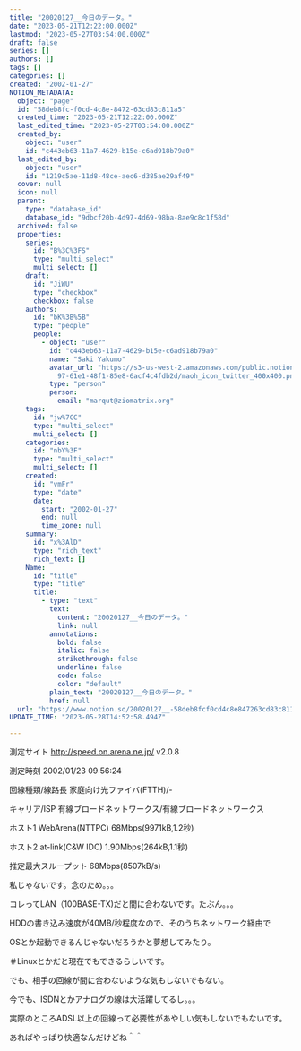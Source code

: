 ```yaml
---
title: "20020127__今日のデータ。"
date: "2023-05-21T12:22:00.000Z"
lastmod: "2023-05-27T03:54:00.000Z"
draft: false
series: []
authors: []
tags: []
categories: []
created: "2002-01-27"
NOTION_METADATA:
  object: "page"
  id: "58deb8fc-f0cd-4c8e-8472-63cd83c811a5"
  created_time: "2023-05-21T12:22:00.000Z"
  last_edited_time: "2023-05-27T03:54:00.000Z"
  created_by:
    object: "user"
    id: "c443eb63-11a7-4629-b15e-c6ad918b79a0"
  last_edited_by:
    object: "user"
    id: "1219c5ae-11d8-48ce-aec6-d385ae29af49"
  cover: null
  icon: null
  parent:
    type: "database_id"
    database_id: "9dbcf20b-4d97-4d69-98ba-8ae9c8c1f58d"
  archived: false
  properties:
    series:
      id: "B%3C%3FS"
      type: "multi_select"
      multi_select: []
    draft:
      id: "JiWU"
      type: "checkbox"
      checkbox: false
    authors:
      id: "bK%3B%5B"
      type: "people"
      people:
        - object: "user"
          id: "c443eb63-11a7-4629-b15e-c6ad918b79a0"
          name: "Saki Yakumo"
          avatar_url: "https://s3-us-west-2.amazonaws.com/public.notion-static.com/3ad1c4\
            97-61e1-48f1-85e8-6acf4c4fdb2d/maoh_icon_twitter_400x400.png"
          type: "person"
          person:
            email: "marqut@ziomatrix.org"
    tags:
      id: "jw%7CC"
      type: "multi_select"
      multi_select: []
    categories:
      id: "nbY%3F"
      type: "multi_select"
      multi_select: []
    created:
      id: "vmFr"
      type: "date"
      date:
        start: "2002-01-27"
        end: null
        time_zone: null
    summary:
      id: "x%3AlD"
      type: "rich_text"
      rich_text: []
    Name:
      id: "title"
      type: "title"
      title:
        - type: "text"
          text:
            content: "20020127__今日のデータ。"
            link: null
          annotations:
            bold: false
            italic: false
            strikethrough: false
            underline: false
            code: false
            color: "default"
          plain_text: "20020127__今日のデータ。"
          href: null
  url: "https://www.notion.so/20020127__-58deb8fcf0cd4c8e847263cd83c811a5"
UPDATE_TIME: "2023-05-28T14:52:58.494Z"

---
```

<link rel="stylesheet" href="https://cdn.jsdelivr.net/npm/katex@0.16.2/dist/katex.min.css" integrity="sha384-bYdxxUwYipFNohQlHt0bjN/LCpueqWz13HufFEV1SUatKs1cm4L6fFgCi1jT643X" crossorigin="anonymous">


測定サイト http://speed.on.arena.ne.jp/ v2.0.8


測定時刻 2002/01/23 09:56:24


回線種類/線路長 家庭向け光ファイバ(FTTH)/-


キャリア/ISP 有線ブロードネットワークス/有線ブロードネットワークス


ホスト1 WebArena(NTTPC) 68Mbps(9971kB,1.2秒)


ホスト2 at-link(C&W IDC) 1.90Mbps(264kB,1.1秒)


推定最大スループット 68Mbps(8507kB/s)


私じゃないです。念のため。。。


コレってLAN（100BASE-TX)だと間に合わないです。たぶん。。。


HDDの書き込み速度が40MB/秒程度なので、そのうちネットワーク経由で


OSとか起動できるんじゃないだろうかと夢想してみたり。


＃Linuxとかだと現在でもできるらしいです。


でも、相手の回線が間に合わないような気もしないでもない。


今でも、ISDNとかアナログの線は大活躍してるし。。。


実際のところADSL以上の回線って必要性があやしい気もしないでもないです。


あればやっぱり快適なんだけどね＾＾

